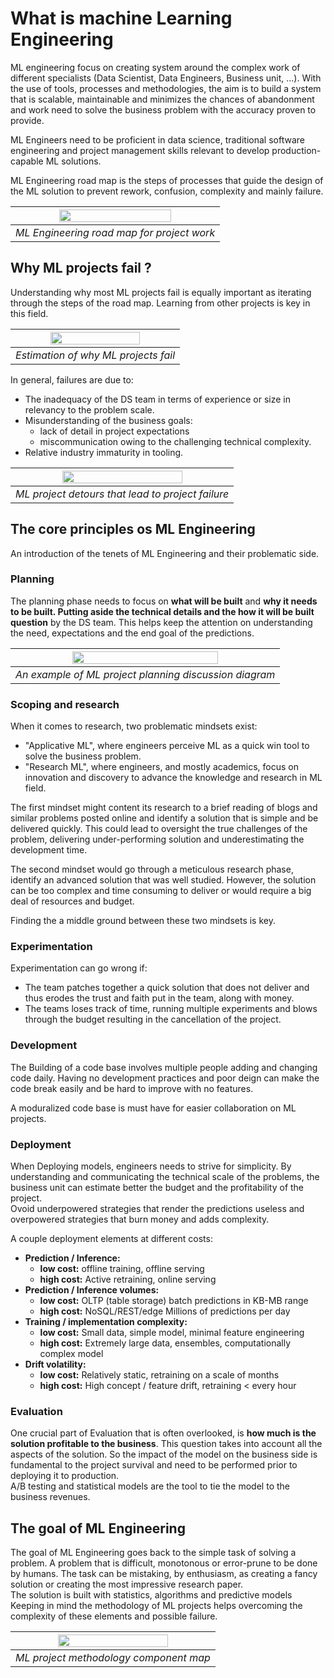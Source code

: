 # What is machine Learning Engineering

ML engineering focus on creating system around the complex work of different specialists (Data Scientist, Data Engineers, Business unit, ...). With the use of tools, processes and methodologies, the aim is to build a system that is scalable, maintainable and minimizes the chances of abandonment and work need to solve the business problem with the accuracy proven to provide.

ML Engineers need to be proficient in data science, traditional software engineering and project management skills relevant to develop production-capable ML solutions.

ML Engineering road map is the steps of processes that guide the design of the ML solution to prevent rework, confusion, complexity and mainly failure.



<!-- <p align="center" width="100%"> -->
<center>

| <img width="75%" src="resources/ch1-ml-road-map.png"> | 
|:--:| 
| *ML Engineering road map for project work* |
</center>
<!-- </p> -->


## Why ML projects fail ?
Understanding why most ML projects fail is equally important as iterating through the steps of the road map. Learning from other projects is key in this field.

<p align="center" width="100%">

| <img width="75%" src="resources/ch1-why-ml-projects-fail.png"> | 
|:--:| 
| *Estimation of why ML projects fail* |
</p>

In general, failures are due to:
* The inadequacy of the DS team in terms of experience or size in relevancy to the problem scale.
* Misunderstanding of the business goals:
  * lack of detail in project expectations
  * miscommunication owing to the challenging technical complexity.
* Relative industry immaturity in tooling.



<p align="center" width="100%">

| <img width="75%" src="resources/ch1-ml-project-detours.png"> | 
|:--:| 
| *ML project detours that lead to project failure* |
</p>

## The core principles os ML Engineering
An introduction of the tenets of ML Engineering and their problematic side.
### Planning
The planning phase needs to focus on **what will be built** and **why it needs to be built. Putting aside the technical details and the how it will be built question** by the DS team. This helps keep the attention on understanding the need, expectations and the end goal of the predictions.


<p align="center" width="100%">

| <img width="75%" src="resources/ch1-planning-discussion-diagram.png"> | 
|:--:| 
| *An example of ML project planning discussion diagram* |
</p>


### Scoping and research
When it comes to research, two problematic mindsets exist:
* "Applicative ML", where engineers perceive ML as a quick win tool to solve the business problem.
* "Research ML", where engineers, and mostly academics, focus on innovation and discovery to advance the knowledge and research in ML field.

The first mindset might content its research to a brief reading of blogs and similar problems posted online and identify a solution that is simple and be delivered quickly. This could lead to oversight the true challenges of the problem, delivering under-performing solution and underestimating the development time.

The second mindset would go through a meticulous research phase, identify an advanced solution that was well studied. However, the solution can be too complex and time consuming to deliver or would require a big deal of resources and budget.

Finding the a middle ground between these two mindsets is key.

### Experimentation
Experimentation can go wrong if:
* The team patches together a quick solution that does not deliver and thus  erodes the trust and faith put in the team, along with money.
* The teams loses track of time, running multiple experiments and blows through the budget resulting in the cancellation of the project.

### Development
The Building of a code base involves multiple people adding and changing code daily. Having no development practices and poor deign can make the code break easily and be hard to improve with no features.

A moduralized code base is must have for easier collaboration on ML projects.

### Deployment

When Deploying models, engineers needs to strive for simplicity. By understanding and communicating the technical scale of the problems, the business unit can estimate better the budget and the profitability of the project.   
Ovoid underpowered strategies that render the predictions useless and overpowered strategies that burn money and adds complexity.

A couple deployment elements at different costs:
* **Prediction / Inference:**
  * **low cost:** offline training, offline serving
  * **high cost:** Active retraining, online serving
* **Prediction / Inference volumes:**
  * **low cost:** OLTP (table storage) batch predictions in KB-MB range
  * **high cost:** NoSQL/REST/edge Millions of predictions per day
* **Training / implementation complexity:**
  * **low cost:** Small data, simple model, minimal feature engineering
  * **high cost:** Extremely large data, ensembles, computationally complex model
* **Drift volatility:**
  * **low cost:** Relatively static, retraining on a scale of months
  * **high cost:** High concept / feature drift, retraining < every hour

### Evaluation
One crucial part of Evaluation that is often overlooked, is **how much is the solution profitable to the business**. This question takes into account all the aspects of the solution. So the impact of the model on the business side is fundamental to the project survival and need to be performed prior to deploying it to production.  
A/B testing and statistical models are the tool to tie the model to the business revenues.

## The goal of ML Engineering
The goal of ML Engineering goes back to the simple task of solving a problem. A problem that is difficult, monotonous or error-prune to be done by humans. The task can be mistaking, by enthusiasm, as creating a fancy solution or creating the most impressive research paper.  
The solution is built with statistics, algorithms and predictive models  
Keeping in mind the methodology of ML projects helps overcoming the complexity of these elements and possible failure.

<p align="center" width="100%">

| <img width="75%" src="resources/ch1-ml-methodo-map.png"> | 
|:--:| 
| *ML project methodology component map* |
</p>